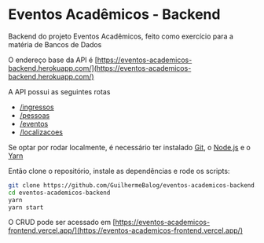 # Eventos Acadêmicos - Backend

Backend do projeto Eventos Acadêmicos, feito como exercício para a matéria de Bancos de Dados

O endereço base da API é [https://eventos-academicos-backend.herokuapp.com/](https://eventos-academicos-backend.herokuapp.com/)

A API possui as seguintes rotas

- [/ingressos](https://eventos-academicos-backend.herokuapp.com/ingressos)
- [/pessoas](https://eventos-academicos-backend.herokuapp.com/pessoas)
- [/eventos](https://eventos-academicos-backend.herokuapp.com/eventos)
- [/localizacoes](https://eventos-academicos-backend.herokuapp.com/localizacoes)

Se optar por rodar localmente, é necessário ter instalado [Git](https://git-scm.com/downloads), o [Node.js](https://nodejs.org/pt-br/download/) e o [Yarn](https://classic.yarnpkg.com/en/docs/install/#debian-stable)

Então clone o repositório, instale as dependências e rode os scripts:

```bash
git clone https://github.com/GuilhermeBalog/eventos-academicos-backend.git
cd eventos-academicos-backend
yarn
yarn start
```

O CRUD pode ser acessado em [https://eventos-academicos-frontend.vercel.app/](https://eventos-academicos-frontend.vercel.app/)
